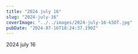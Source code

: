 ```yaml
---
title: "2024 july 16"
slug: "2024-july-16"
coverImage: "../../images/2024-july-16-k5OT.jpg"
pubDate: "2024-07-16T18:24:37.190Z"
---
```


2024 july 16
